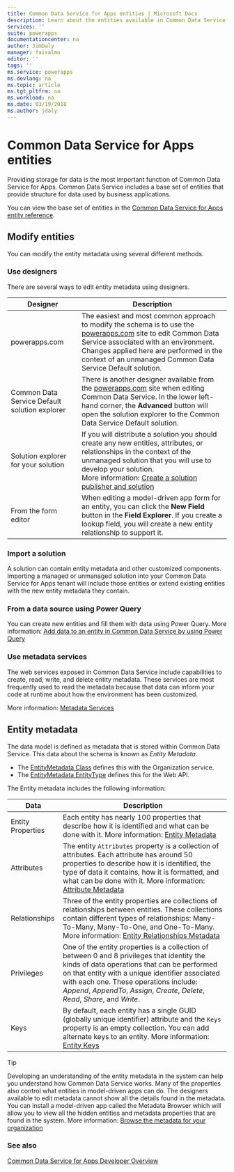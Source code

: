 ```yaml
---
title: Common Data Service for Apps entities | Microsoft Docs
description: Learn about the entities available in Common Data Service for Apps.
services: ''
suite: powerapps
documentationcenter: na
author: JimDaly
manager: faisalmo
editor: ''
tags: ''
ms.service: powerapps
ms.devlang: na
ms.topic: article
ms.tgt_pltfrm: na
ms.workload: na
ms.date: 03/19/2018
ms.author: jdaly
---
```

# Common Data Service for Apps entities

Providing storage for data is the most important function of Common Data Service for Apps. Common Data Service includes a base set of entities that provide structure for data used by business applications. 

You can view the base set of entities in the [Common Data Service for Apps entity reference](reference/about-entity-reference.md).

## Modify entities

You can modify the entity metadata using several different methods.

### Use designers

There are several ways to edit entity metadata using designers.


|Designer  |Description  |
|---------|---------|
|powerapps.com|The easiest and most common approach to modify the schema is to use the [powerapps.com](https://web.powerapps.com/) site to edit Common Data Service associated with an environment. Changes applied here are performed in the context of an unmanaged Common Data Service Default solution. <!-- TODO: Add link to topic that describes this -->|
|Common Data Service Default solution explorer|There is another designer available from the [powerapps.com](https://web.powerapps.com/) site when editing Common Data Service. In the lower left-hand corner, the **Advanced** button will open the solution explorer to the Common Data Service Default solution. |
|Solution explorer for your solution |If you will distribute a solution you should create any new entities, attributes, or relationships in the context of the unmanaged solution that you will use to develop your solution. <br /> More information: [Create a solution publisher and solution](introduction-solutions.md#create-a-solution-publisher-and-solution)|
|From the form editor|When editing a model-driven app form for an entity, you can click the **New Field** button in the **Field Explorer**. If you create a lookup field, you will create a new entity relationship to support it.|

### Import a solution

A solution can contain entity metadata and other customized components. Importing a managed or unmanaged solution into your Common Data Service for Apps tenant will include those entities or extend existing entities with the new entity metadata they contain.

### From a data source using Power Query

You can create new entities and fill them with data using Power Query. More information: [Add data to an entity in Common Data Service by using Power Query](../../maker/common-data-service/data-platform-cds-newentity-pq.md)

### Use metadata services

The web services exposed in Common Data Service include capabilities to create, read, write, and delete entity metadata. These services are most frequently used to read the metadata because that data can inform your code at runtime about how the environment has been customized.

More information: [Metadata Services](use-web-services.md#metadata-services)

## Entity metadata

The data model is defined as metadata that is stored within Common Data Service. This data about the schema is known as *Entity Metadata*. 

- The [EntityMetadata Class](/dotnet/api/microsoft.xrm.sdk.metadata.entitymetadata) defines this with the Organization service. 
- The [EntityMetadata EntityType](/dynamics365/customer-engagement/web-api/entitymetadata) defines this for the Web API. 

The Entity metadata includes the following information:


|Data  |Description  |
|---------|---------|
|Entity Properties|Each entity has nearly 100 properties that describe how it is identified and what can be done with it.  More information: [Entity Metadata](entity-metadata.md)|
|Attributes|The entity `Attributes` property is a collection of attributes. Each attribute has around 50 properties to describe how it is identified, the type of data it contains, how it is formatted, and what can be done with it. More information: [Attribute Metadata](entity-attribute-metadata.md)|
|Relationships|Three of the entity properties are collections of relationships between entities. These collections contain different types of relationships: Many-To-Many, Many-To-One, and One-To-Many. More information: [Entity Relationships Metadata](entity-relationship-metadata.md)|
|Privileges|One of the entity properties is a collection of between 0 and 8 privileges that identity the kinds of data operations that can be performed on that entity with a unique identifier associated with each one. These operations include: *Append*, *AppendTo*, *Assign*, *Create*, *Delete*, *Read*, *Share*, and *Write*.|
|Keys|By default, each entity has a single GUID (globally unique identifier) attribute and the `Keys` property is an empty collection. You can add alternate keys to an entity. More information: [Entity Keys](entity-metadata.md#entity-keys)|

> [!TIP]
> Developing an understanding of the entity metadata in the system can help you understand how Common Data Service works. Many of the properties also control what entities in model-driven apps can do. The designers available to edit metadata cannot show all the details found in the metadata. You can install a model-driven app called the Metadata Browser which will allow you to view all the hidden entities and metadata properties that are found in the system. More information: [Browse the metadata for your organization](/dynamics365/customer-engagement/developer/browse-your-metadata)

### See also

[Common Data Service for Apps Developer Overview](overview.md)


